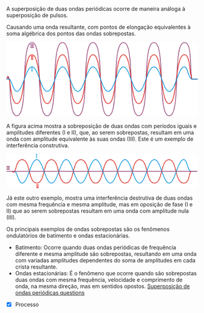 A superposição de duas ondas periódicas ocorre de maneira análoga à superposição de pulsos.

Causando uma onda resultante, com pontos de elongação equivalentes à
soma algébrica dos pontos das ondas sobrepostas.

![](Imagens/Pasted%20image%2020201015144509.png)

A figura acima mostra a sobreposição de duas ondas com períodos iguais e amplitudes diferentes (I e II), que, ao serem sobrepostas, resultam em uma onda com amplitude equivalente às suas ondas (III). Este é um exemplo de interferência construtiva.

![](Imagens/Pasted%20image%2020201015144557.png)

Já este outro exemplo, mostra uma interferência destrutiva de duas ondas com mesma frequência e mesma amplitude, mas em oposição de fase (I e II) que ao serem sobrepostas resultam em uma onda com amplitude nula (III).

Os principais exemplos de ondas sobrepostas são os fenômenos
ondulatórios de batimento e ondas estacionárias.

- Batimento: Ocorre quando duas ondas periódicas de frequência diferente e mesma amplitude são sobrepostas, resultando em uma onda  com variadas amplitudes dependentes do soma de amplitudes em cada crista resultante. 
- Ondas estacionárias: É o fenômeno que ocorre quando são sobrepostas duas ondas com mesma frequência, velocidade e comprimento de onda, na mesma direção, mas em sentidos opostos.
[Superposição de ondas periódicas questions](Superposi%C3%A7%C3%A3o%20de%20ondas%20peri%C3%B3dicas%20questions.md)
- [x] Processo